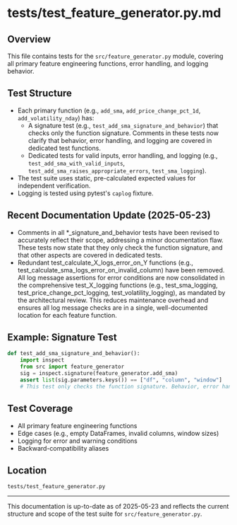 # tests/test_feature_generator.py.md

## Overview
This file contains tests for the `src/feature_generator.py` module, covering all primary feature engineering functions, error handling, and logging behavior.

## Test Structure
- Each primary function (e.g., `add_sma`, `add_price_change_pct_1d`, `add_volatility_nday`) has:
  - A signature test (e.g., `test_add_sma_signature_and_behavior`) that checks only the function signature. Comments in these tests now clarify that behavior, error handling, and logging are covered in dedicated test functions.
  - Dedicated tests for valid inputs, error handling, and logging (e.g., `test_add_sma_with_valid_inputs`, `test_add_sma_raises_appropriate_errors`, `test_sma_logging`).
- The test suite uses static, pre-calculated expected values for independent verification.
- Logging is tested using pytest's `caplog` fixture.

## Recent Documentation Update (2025-05-23)
- Comments in all *_signature_and_behavior tests have been revised to accurately reflect their scope, addressing a minor documentation flaw. These tests now state that they only check the function signature, and that other aspects are covered in dedicated tests.
- Redundant test_calculate_X_logs_error_on_Y functions (e.g., test_calculate_sma_logs_error_on_invalid_column) have been removed. All log message assertions for error conditions are now consolidated in the comprehensive test_X_logging functions (e.g., test_sma_logging, test_price_change_pct_logging, test_volatility_logging), as mandated by the architectural review. This reduces maintenance overhead and ensures all log message checks are in a single, well-documented location for each feature function.

## Example: Signature Test
```python
def test_add_sma_signature_and_behavior():
    import inspect
    from src import feature_generator
    sig = inspect.signature(feature_generator.add_sma)
    assert list(sig.parameters.keys()) == ["df", "column", "window"]
    # This test only checks the function signature. Behavior, error handling, and logging are covered in dedicated test functions like test_add_sma_with_valid_inputs, test_add_sma_raises_appropriate_errors, and test_sma_logging.
```

## Test Coverage
- All primary feature engineering functions
- Edge cases (e.g., empty DataFrames, invalid columns, window sizes)
- Logging for error and warning conditions
- Backward-compatibility aliases

## Location
`tests/test_feature_generator.py`

---
This documentation is up-to-date as of 2025-05-23 and reflects the current structure and scope of the test suite for `src/feature_generator.py`.
